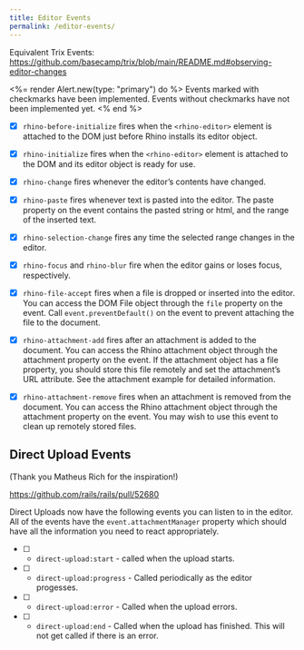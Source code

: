 ```yaml
---
title: Editor Events
permalink: /editor-events/
---
```


Equivalent Trix Events: <https://github.com/basecamp/trix/blob/main/README.md#observing-editor-changes>

<%= render Alert.new(type: "primary") do %>
  Events marked with checkmarks have been implemented. Events without checkmarks
  have not been implemented yet.
<% end %>

- [x] `rhino-before-initialize` fires when the `<rhino-editor>` element is attached to the DOM just before Rhino installs its editor object.

- [x] `rhino-initialize` fires when the `<rhino-editor>` element is attached to the DOM and its editor object is ready for use.

- [x] `rhino-change` fires whenever the editor’s contents have changed.

- [x] `rhino-paste` fires whenever text is pasted into the editor. The paste property on the event contains the pasted string or html, and the range of the inserted text.

- [x] `rhino-selection-change` fires any time the selected range changes in the editor.

- [x] `rhino-focus` and `rhino-blur` fire when the editor gains or loses focus, respectively.

- [x] `rhino-file-accept` fires when a file is dropped or inserted into the editor. You can access the DOM File object through the `file` property on the event. Call `event.preventDefault()` on the event to prevent attaching the file to the document.

- [x] `rhino-attachment-add` fires after an attachment is added to the document. You can access the Rhino attachment object through the attachment property on the event. If the attachment object has a file property, you should store this file remotely and set the attachment’s URL attribute. See the attachment example for detailed information.

- [x] `rhino-attachment-remove` fires when an attachment is removed from the document. You can access the Rhino attachment object through the attachment property on the event. You may wish to use this event to clean up remotely stored files.

## Direct Upload Events

(Thank you Matheus Rich for the inspiration!)

<https://github.com/rails/rails/pull/52680>

Direct Uploads now have the following events you can listen to in the editor. All of the events have the `event.attachmentManager` property which should have all the information you need to react appropriately.

- [ ] - `direct-upload:start` - called when the upload starts.
- [ ] - `direct-upload:progress` - Called periodically as the editor progesses.
- [ ] - `direct-upload:error` - Called when the upload errors.
- [ ] - `direct-upload:end` - Called when the upload has finished. This will not get called if there is an error.

